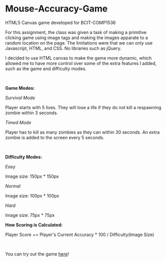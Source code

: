 # Mouse-Accuracy-Game
HTML5 Canvas game developed for BCIT-COMP1536

For this assignment, the class was given a task of making a primitive clicking game using image tags and making the images apparate to a random location on the page. The limitations were that we can only use Javascript, HTML, and CSS. No libraries such as jQuery.

I decided to use HTML canvas to make the game more dynamic, which allowed me to have more control over some of the extra features I added, such as the game and difficulty modes.

<br>

<b>Game Modes:</b>

<i>Survival Mode</i>

Player starts with 5 lives. They will lose a life if they do not kill a respawning zombie within 3 seconds.

<i>Timed Mode</i>

Player has to kill as many zombies as they can within 30 seconds. An extra zombie is added to the screen every 5 seconds.

<br>

<b>Difficulty Modes:</b>

<i>Easy</i>

Image size: 150px * 150px

<i>Normal</i>

Image size: 100px * 100px

<i>Hard</i>

Image size: 75px * 75px

<b>How Scoring is Calculated:</b>

Player Score += Player's Current Accuracy * 100 / Difficulty(Image Size)

<br>

You can try out the game [here](https://clickingaccuracygame.web.app/)!
